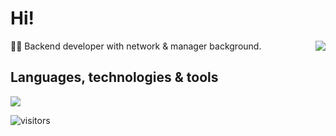 # Hi!

<img align='right' src="https://github-readme-stats.vercel.app/api?username=dreddsa5dies&show_icons=true">

👨‍💻 Backend developer with network & manager background.

## Languages, technologies & tools
![](https://img.shields.io/badge/Lang-Go-informational?style=flat&logo=Go&logoColor=white&color=2bbc8a)

![visitors](https://visitor-badge.deta.dev/badge?page_id=dreddsa5dies&left_color=red&right_color=green)
